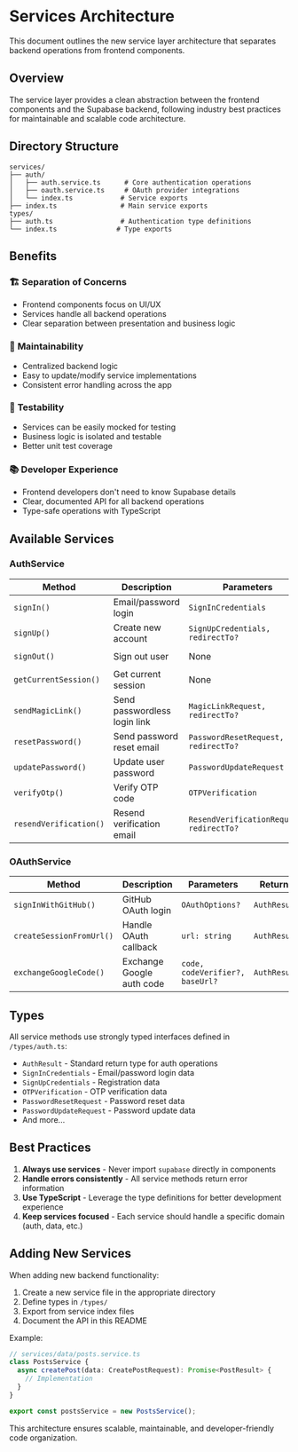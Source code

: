 # Services Architecture

This document outlines the new service layer architecture that separates backend operations from frontend components.

## Overview

The service layer provides a clean abstraction between the frontend components and the Supabase backend, following industry best practices for maintainable and scalable code architecture.

## Directory Structure

```
services/
├── auth/
│   ├── auth.service.ts      # Core authentication operations
│   ├── oauth.service.ts     # OAuth provider integrations
│   └── index.ts            # Service exports
├── index.ts                # Main service exports
types/
├── auth.ts                 # Authentication type definitions
└── index.ts               # Type exports
```

## Benefits

### 🏗️ **Separation of Concerns**
- Frontend components focus on UI/UX
- Services handle all backend operations
- Clear separation between presentation and business logic

### 🔧 **Maintainability**
- Centralized backend logic
- Easy to update/modify service implementations
- Consistent error handling across the app

### 🧪 **Testability**
- Services can be easily mocked for testing
- Business logic is isolated and testable
- Better unit test coverage

### 📚 **Developer Experience**
- Frontend developers don't need to know Supabase details
- Clear, documented API for all backend operations
- Type-safe operations with TypeScript

## Available Services

### AuthService

| Method | Description | Parameters | Returns |
|--------|-------------|------------|---------|
| `signIn()` | Email/password login | `SignInCredentials` | `AuthResult` |
| `signUp()` | Create new account | `SignUpCredentials, redirectTo?` | `AuthResult` |
| `signOut()` | Sign out user | None | `{ error?: Error }` |
| `getCurrentSession()` | Get current session | None | `{ session, error }` |
| `sendMagicLink()` | Send passwordless login link | `MagicLinkRequest, redirectTo?` | `AuthResult` |
| `resetPassword()` | Send password reset email | `PasswordResetRequest, redirectTo?` | `AuthResult` |
| `updatePassword()` | Update user password | `PasswordUpdateRequest` | `AuthResult` |
| `verifyOtp()` | Verify OTP code | `OTPVerification` | `AuthResult` |
| `resendVerification()` | Resend verification email | `ResendVerificationRequest, redirectTo?` | `AuthResult` |

### OAuthService

| Method | Description | Parameters | Returns |
|--------|-------------|------------|---------|
| `signInWithGitHub()` | GitHub OAuth login | `OAuthOptions?` | `AuthResult` |
| `createSessionFromUrl()` | Handle OAuth callback | `url: string` | `AuthResult` |
| `exchangeGoogleCode()` | Exchange Google auth code | `code, codeVerifier?, baseUrl?` | `AuthResult` |

## Types

All service methods use strongly typed interfaces defined in `/types/auth.ts`:

- `AuthResult` - Standard return type for auth operations
- `SignInCredentials` - Email/password login data
- `SignUpCredentials` - Registration data
- `OTPVerification` - OTP verification data
- `PasswordResetRequest` - Password reset data
- `PasswordUpdateRequest` - Password update data
- And more...

## Best Practices

1. **Always use services** - Never import `supabase` directly in components
2. **Handle errors consistently** - All service methods return error information
3. **Use TypeScript** - Leverage the type definitions for better development experience
4. **Keep services focused** - Each service should handle a specific domain (auth, data, etc.)

## Adding New Services

When adding new backend functionality:

1. Create a new service file in the appropriate directory
2. Define types in `/types/`
3. Export from service index files
4. Document the API in this README

Example:
```typescript
// services/data/posts.service.ts
class PostsService {
  async createPost(data: CreatePostRequest): Promise<PostResult> {
    // Implementation
  }
}

export const postsService = new PostsService();
```

This architecture ensures scalable, maintainable, and developer-friendly code organization.
